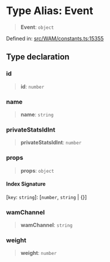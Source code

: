 # Type Alias: Event

> **Event**: `object`

Defined in: [src/WAM/constants.ts:15355](https://github.com/Fokusdotid/Baileys/blob/eb819228f591f9a29a091aefc3a8c91a38d77089/src/WAM/constants.ts#L15355)

## Type declaration

### id

> **id**: `number`

### name

> **name**: `string`

### privateStatsIdInt

> **privateStatsIdInt**: `number`

### props

> **props**: `object`

#### Index Signature

\[`key`: `string`\]: \[`number`, `string` \| \{\}\]

### wamChannel

> **wamChannel**: `string`

### weight

> **weight**: `number`
